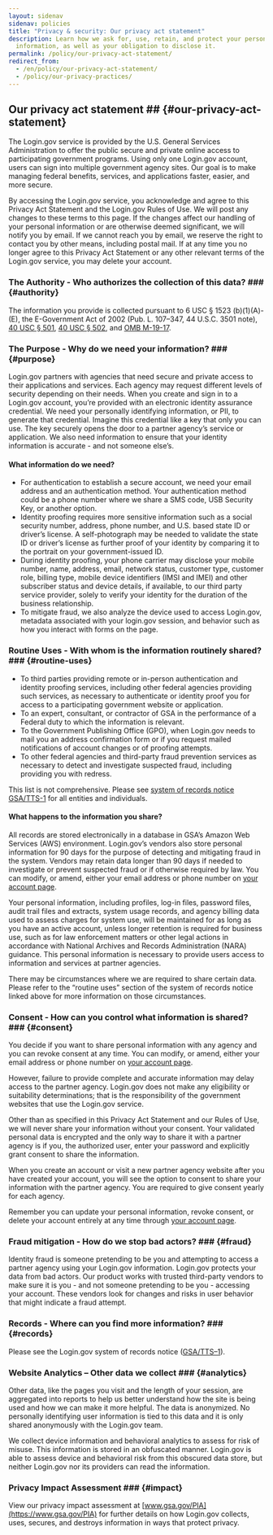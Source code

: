 ```yaml
---
layout: sidenav
sidenav: policies
title: "Privacy & security: Our privacy act statement"
description: Learn how we ask for, use, retain, and protect your personal
  information, as well as your obligation to disclose it.
permalink: /policy/our-privacy-act-statement/
redirect_from:
  - /en/policy/our-privacy-act-statement/
  - /policy/our-privacy-practices/
---
```

## Our privacy act statement ## {#our-privacy-act-statement}

The Login.gov service is provided by the U.S. General Services Administration to offer the public secure and private online access to participating government programs. Using only one Login.gov account, users can sign into multiple government agency sites. Our goal is to make managing federal benefits, services, and applications faster, easier, and more secure.

By accessing the Login.gov service, you acknowledge and agree to this Privacy Act Statement and the Login.gov Rules of Use. We will post any changes to these terms to this page. If the changes affect our handling of your personal information or are otherwise deemed significant, we will notify you by email. If we cannot reach you by email, we reserve the right to contact you by other means, including postal mail. If at any time you no longer agree to this Privacy Act Statement or any other relevant terms of the Login.gov service, you may delete your account.

### The Authority - Who authorizes the collection of this data?  ### {#authority}

The information you provide is collected pursuant to 6 USC § 1523 (b)(1)(A)-(E), the E-Government Act of 2002 (Pub. L. 107–347, 44 U.S.C. 3501 note), [40 USC § 501](https://uscode.house.gov/view.xhtml?hl=false&edition=prelim&req=granuleid%3AUSC-prelim-title40-section501&num=0&saved=%7CZ3JhbnVsZWlkOlVTQy1wcmVsaW0tdGl0bGU0MC1zZWN0aW9uNTAx%7C%7C%7C0%7Cfalse%7Cprelim), [40 USC § 502](https://uscode.house.gov/view.xhtml?hl=false&edition=prelim&req=granuleid%3AUSC-prelim-title40-section502&num=0&saved=%7CZ3JhbnVsZWlkOlVTQy1wcmVsaW0tdGl0bGU0MC1zZWN0aW9uNTAx%7C%7C%7C0%7Cfalse%7Cprelim), and [OMB M-19-17](https://www.whitehouse.gov/wp-content/uploads/2019/05/M-19-17.pdf).

### The Purpose - Why do we need your information? ### {#purpose}

Login.gov partners with agencies that need secure and private access to their applications and services. Each agency may request different levels of security depending on their needs. When you create and sign in to a Login.gov account, you’re provided with an electronic identity assurance credential. We need your personally identifying information, or PII, to generate that credential. Imagine this credential like a key that only you can use. The key securely opens the door to a partner agency’s service or application. We also need information to ensure that your identity information is accurate - and not someone else’s.

#### What information do we need?

* For authentication to establish a secure account, we need your email address and an authentication method. Your authentication method could be a phone number where we share a SMS code, USB Security Key, or another option.
* Identity proofing requires more sensitive information such as a social security number, address, phone number, and U.S. based state ID or driver’s license. A self-photograph may be needed to validate the state ID or driver’s license as further proof of your identity by comparing it to the portrait on your government-issued ID.
* During identity proofing, your phone carrier may disclose your mobile number, name, address, email, network status, customer type, customer role, billing type, mobile device identifiers (IMSI and IMEI) and other subscriber status and device details, if available, to our third party service provider, solely to verify your identity for the duration of the business relationship.
* To mitigate fraud, we also analyze the device used to access Login.gov, metadata associated with your login.gov session, and behavior such as how you interact with forms on the page.

### Routine Uses - With whom is the information routinely shared? ### {#routine-uses}
* To third parties providing remote or in-person authentication and identity proofing services, including other federal agencies providing such services, as necessary to authenticate or identity proof you for access to a participating government website or application.
* To an expert, consultant, or contractor of GSA in the performance of a Federal duty to which the information is relevant.
* To the Government Publishing Office (GPO), when Login.gov needs to mail you an address confirmation form or if you request mailed notifications of account changes or of proofing attempts.
* To other federal agencies and third-party fraud prevention services as necessary to detect and investigate suspected fraud, including providing you with redress.

This list is not comprehensive. Please see [system of records notice GSA/TTS-1](https://www.federalregister.gov/documents/2024/05/13/2024-10404/privacy-act-of-1974-system-of-records) for all entities and individuals.

#### What happens to the information you share?

All records are stored electronically in a database in GSA’s Amazon Web Services (AWS) environment. Login.gov’s vendors also store personal information for 90 days for the purpose of detecting and mitigating fraud in the system. Vendors may retain data longer than 90 days if needed to investigate or prevent suspected fraud or if otherwise required by law.  You can modify, or amend, either your email address or phone number on [your account page](https://secure.login.gov/account).

Your personal information, including profiles, log-in files, password files, audit trail files and extracts, system usage records, and agency billing data used to assess charges for system use, will be maintained for as long as you have an active account, unless longer retention is required for business use, such as for law enforcement matters or other legal actions in accordance with National Archives and Records Administration (NARA) guidance. This personal information is necessary to provide users access to information and services at partner agencies.

There may be circumstances where we are required to share certain data. Please refer to the “routine uses” section of the system of records notice linked above for more information on those circumstances.

### Consent - How can you control what information is shared? ### {#consent}

You decide if you want to share personal information with any agency and you can revoke consent at any time. You can modify, or amend, either your email address or phone number on [your account page](https://secure.login.gov/account).

However, failure to provide complete and accurate information may delay access to the partner agency. Login.gov does not make any eligibility or suitability determinations; that is the responsibility of the government websites that use the Login.gov service.

Other than as specified in this Privacy Act Statement and our Rules of Use, we will never share your information without your consent. Your validated personal data is encrypted and the only way to share it with a partner agency is if you, the authorized user, enter your password and explicitly grant consent to share the information.

When you create an account or visit a new partner agency website after you have created your account, you will see the option to consent to share your information with the partner agency. You are required to give consent yearly for each agency.

Remember you can update your personal information, revoke consent, or delete your account entirely at any time through [your account page](https://secure.login.gov/account).

### Fraud mitigation - How do we stop bad actors? ### {#fraud}

Identity fraud is someone pretending to be you and attempting to access a partner agency using your Login.gov information. Login.gov protects your data from bad actors. Our product works with trusted third-party vendors to make sure it is you - and not someone pretending to be you - accessing your account. These vendors look for changes and risks in user behavior that might indicate a fraud attempt.

### Records - Where can you find more information? ### {#records}

Please see the Login.gov system of records notice ([GSA/TTS–1](https://www.federalregister.gov/documents/2024/05/13/2024-10404/privacy-act-of-1974-system-of-records)).

### Website Analytics – Other data we collect ### {#analytics}

Other data, like the pages you visit and the length of your session, are aggregated into reports to help us better understand how the site is being used and how we can make it more helpful. The data is anonymized. No personally identifying user information is tied to this data and it is only shared anonymously with the Login.gov team.

We collect device information and behavioral analytics to assess for risk of misuse. This information is stored in an obfuscated manner. Login.gov is able to assess device and behavioral risk from this obscured data store, but neither Login.gov nor its providers can read the information.

### Privacy Impact Assessment ### {#impact}

View our privacy impact assessment at [www.gsa.gov/PIA](https://www.gsa.gov/PIA) for further details on how Login.gov collects, uses, secures, and destroys information in ways that protect privacy.
